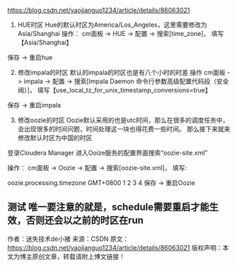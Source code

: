 https://blog.csdn.net/yaojianguo1234/article/details/86063021



1. HUE时区
Hue的默认时区为America/Los_Angeles，这里需要修改为Asia/Shanghai
操作：
cm面板 -> HUE -> 配置 -> 搜索[time_zone]， 填写【Asia/Shanghai】

保存 -> 重启hue

2. 修改impala的时区
默认的impala的时区也是有八个小时的时差
操作
cm面板 -> impala -> 配置 -> 搜索[Impala Daemon 命令行参数高级配置代码段（安全阀）]， 填写【use_local_tz_for_unix_timestamp_conversions=true】

保存 -> 重启impala

3. 修改oozie的时区
Oozie默认采用的也是utc时间，那么在很多的调度任务中，会出现很多的时间问题，时间处理这一块也得花费一些时间。
那么接下来就来修改默认时区为中国的时区

登录Cloudera Manager 进入Ooize服务的配置界面搜索“oozie-site.xml”

操作：
cm面板 -> Oozie -> 配置 -> 搜索[oozie-site.xml]， 填写:

<property>
    <name>oozie.processing.timezone</name>
    <value>GMT+0800</value>
</property>
1
2
3
4
保存 -> 重启Oozie

测试
唯一要注意的就是，schedule需要重启才能生效，否则还会以之前的时区在run
--------------------- 
作者：迷失技术de小猪 
来源：CSDN 
原文：https://blog.csdn.net/yaojianguo1234/article/details/86063021 
版权声明：本文为博主原创文章，转载请附上博文链接！